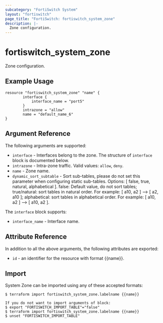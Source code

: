 ```yaml
---
subcategory: "FortiSwitch System"
layout: "fortiswitch"
page_title: "FortiSwitch: fortiswitch_system_zone"
description: |-
  Zone configuration.
---
```


# fortiswitch_system_zone
Zone configuration.

## Example Usage

```hcl
resource "fortiswitch_system_zone" "name" {
        interface {
            interface_name = "port5"
        }
        intrazone = "allow"
        name = "default_name_6"
}
```

## Argument Reference

The following arguments are supported:

* `interface` - Interfaces belong to the zone. The structure of `interface` block is documented below.
* `intrazone` - Intra-zone traffic. Valid values: `allow`, `deny`.
* `name` - Zone name.
* `dynamic_sort_subtable` - Sort sub-tables, please do not set this parameter when configuring static sub-tables. Options: [ false, true, natural, alphabetical ]. false: Default value, do not sort tables; true/natural: sort tables in natural order. For example: [ a10, a2 ] --> [ a2, a10 ]; alphabetical: sort tables in alphabetical order. For example: [ a10, a2 ] --> [ a10, a2 ].

The `interface` block supports:

* `interface_name` - Interface name.


## Attribute Reference

In addition to all the above arguments, the following attributes are exported:
* `id` - an identifier for the resource with format {{name}}.

## Import

System Zone can be imported using any of these accepted formats:
```
$ terraform import fortiswitch_system_zone.labelname {{name}}

If you do not want to import arguments of block:
$ export "FORTISWITCH_IMPORT_TABLE"="false"
$ terraform import fortiswitch_system_zone.labelname {{name}}
$ unset "FORTISWITCH_IMPORT_TABLE"
```
